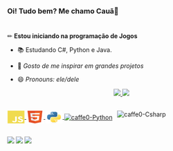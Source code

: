 ### Oi! Tudo bem? Me chamo Cauã👋<h1>

 ✏ **Estou iniciando na programação de Jogos** 
- 📚 Estudando C#, Python e Java.
- 🤩 *Gosto de me inspirar em grandes projetos*
- 😄 *Pronouns: ele/dele*

  <div align="center">
  <a href="https://github.com/caffe0">
  <img height="180em" src="https://github-readme-stats.vercel.app/api?username=caffe0&show_icons=true&theme=dark&include_all_commits=true&count_private=true"/>
  <img height="180em" src="https://github-readme-stats.vercel.app/api/top-langs/?username=caffe0&layout=compact&langs_count=7&theme=dark"/>
</div>
    
   <div style="display: inline_block"><br>
  <img align="center" alt="caffe0-Js" height="30" width="40" src="https://raw.githubusercontent.com/devicons/devicon/master/icons/javascript/javascript-plain.svg">
  <img align="center" alt="caffe0-HTML" height="30" width="40" src="https://raw.githubusercontent.com/devicons/devicon/master/icons/html5/html5-original.svg">
  <img align="center" alt="caffe0-Python" height="30" width="40" src="https://raw.githubusercontent.com/devicons/devicon/master/icons/python/python-original.svg">
  <img align="center" alt="caffe0-Python" height="30" width="40" src="https://cdn.jsdelivr.net/gh/devicons/devicon/icons/csharp/csharp-original.svg">
  <img align="right" alt="caffe0-Csharp" height="300" width="250" src="https://tenor.com/view/cute-adorable-charming-gif-13798021.gif">

</div>
    
    
##
  <div> 
  <a href="https://instagram.com/caua_hmoura" target="_blank"><img src="https://img.shields.io/badge/-Instagram-%23E4405F?style=for-the-badge&logo=instagram&logoColor=white" target="_blank"></a>
 	<a href="https://www.twitch.tv/caffe_1" target="_blank"><img src="https://img.shields.io/badge/Twitch-9146FF?style=for-the-badge&logo=twitch&logoColor=white" target="_blank"></a>
  <a href = "mailto:cauahmourarodrigues@gmail.com"><img src="https://img.shields.io/badge/Gmail-D14836?style=for-the-badge&logo=gmail&logoColor=white" target="_blank"></a>
</div>
